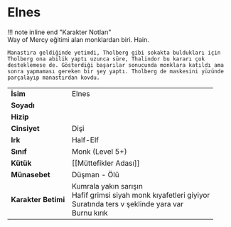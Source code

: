 # Elnes   
  
!!! note inline end "Karakter Notları"  
	Way of Mercy eğitimi alan monklardan biri. Hain.  
	  
	Manastıra geldiğinde yetimdi, Tholberg gibi sokakta buldukları için Tholberg ona abilik yaptı uzunca süre, Thalindor bu kararı çok desteklemese de. Gösterdiği başarılar sonucunda monklara katıldı ama sonra yapmaması gereken bir şey yaptı. Tholberg de maskesini yüzünde parçalayıp manastırdan kovdu.     
  
|  |  |  
|---|---|  
| **İsim** | Elnes |  
| **Soyadı** |  |  
| **Hizip** |  |  
| **Cinsiyet** | Dişi |  
| **Irk** | Half-Elf |  
| **Sınıf** | Monk (Level 5+) |  
| **Kütük** | [[Müttefikler Adası]] |  
| **Münasebet** | Düşman - Ölü |  
| **Karakter Betimi** | Kumrala yakın sarışın<br>Hafif grimsi siyah monk kıyafetleri giyiyor<br>Suratında ters v şeklinde yara var<br>Burnu kırık |  
  
  
